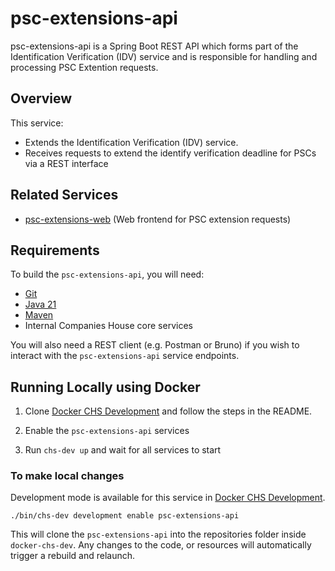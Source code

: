 # psc-extensions-api
psc-extensions-api is a Spring Boot REST API which forms part of the Identification Verification (IDV) service and is responsible for handling and processing PSC Extention requests.

## Overview

This service:
- Extends the Identification Verification (IDV) service.
- Receives requests to extend the identify verification deadline for PSCs via a REST interface


## Related Services

- [psc-extensions-web](https://github.com/companieshouse/psc-extensions-web) (Web frontend for PSC extension requests)


## Requirements

To build the `psc-extensions-api`, you will need:
* [Git](https://git-scm.com/downloads)
* [Java 21](https://www.oracle.com/uk/java/technologies/downloads/#java21)
* [Maven](https://maven.apache.org/download.cgi)
* Internal Companies House core services

You will also need a REST client (e.g. Postman or Bruno) if you wish to interact with the `psc-extensions-api` service endpoints.

## Running Locally using Docker

1. Clone [Docker CHS Development](https://github.com/companieshouse/docker-chs-development) and follow the steps in the README.

1. Enable the `psc-extensions-api` services

2. Run `chs-dev up` and wait for all services to start

### To make local changes

Development mode is available for this service in [Docker CHS Development](https://github.com/companieshouse/docker-chs-development).

    ./bin/chs-dev development enable psc-extensions-api

This will clone the <code>psc-extensions-api</code> into the repositories folder inside <code>docker-chs-dev</code>. Any changes to the code, or resources will automatically trigger a rebuild and relaunch.
